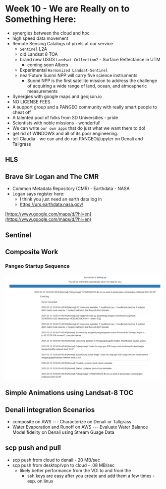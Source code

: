 # Week 10 - We are Really on to Something Here:

- synergies between the cloud and hpc
- high speed data movement
- Remote Sensing Catalogs of pixels at our service
    - `Sentinel` L2A
    - old Landsat 8 TOA
    - brand new USGS `Landsat Collection2` - Surface Reflectance in UTM
        - coming soon Albers
    - Experimental `Harmonized Landsat-Sentinel`
    - nearFuture Suomi NPP will carry five science instruments 
        - Suomi NPP is the first satellite mission to address the challenge of acquiring a wide range of land, ocean, and atmospheric measurements 
- Synergies with google maps and geojson.io
- NO LICENSE FEES
- A support group and a PANGEO community with really smart people to cheat off
- A talented pool of folks from SD Universities - pride
- Scientists with noble missions - wonderful!
- We can write `our own apps` that do just what we want them to do!
- get rid of WINDOWS and all of its poor engineering.
- tell Claudia - we can and do run PANGEOi/jupyter on Denali and Tallgrass


## HLS
## Brave Sir Logan and The CMR 
- Common Metadata Repository (CMR) - Earthdata - NASA
- Logan says register here:
    - I think you just need an earth data log in 
    - https://urs.earthdata.nasa.gov/


[https://www.google.com/maps/d/?hl=en](https://www.google.com/maps/d/?hl=en)


## Sentinel
## Composite Work

### Pangeo Startup Sequence

![pang](./Assets/pangeo-k8s-startup-event-log.PNG)


## 
## Simple Animations using Landsat-8 TOC


## Denali integration Scenarios

- composite on AWS --- Characterize on Denali or Tallgrass
- Water Evaporation and Runoff on AWS --- Evaluate Water Balance Model fidelity on Denali using Stream Guage Data

## scp push and pull

- scp push from cloud to denali - 20 MB/sec
- scp push from desktop/vpn to cloud - .08 MB/sec
    - likely better performance from the VDI to and from the
        - ssh keys are easy after you create and add them a few times - esp. on linux

